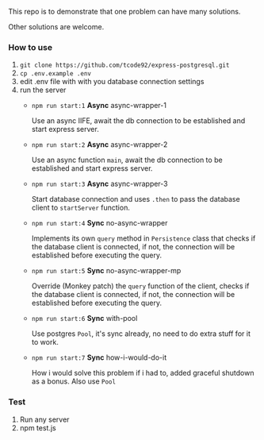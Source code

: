 This repo is to demonstrate that one problem can have many solutions.

Other solutions are welcome.
### How to use
1. ```git clone https://github.com/tcode92/express-postgresql.git```
2. ```cp .env.example .env```
3. edit .env file with with you database connection settings
4. run the server
   - ```npm run start:1``` <strong>Async</strong> async-wrapper-1
     
     Use an async IIFE, await the db connection to be established and start express server.
   - ```npm run start:2``` <strong>Async</strong> async-wrapper-2
     
     Use an async function `main`, await the db connection to be established and start express server.
   - ```npm run start:3``` <strong>Async</strong> async-wrapper-3
     
     Start database connection and uses `.then` to pass the database client to `startServer` function.
   - ```npm run start:4``` <strong>Sync</strong> no-async-wrapper
     
     Implements its own `query` method in `Persistence` class that checks if the database client is connected, if not, the connection will be established before executing the query. 
   - ```npm run start:5``` <strong>Sync</strong> no-async-wrapper-mp

     Override (Monkey patch) the `query` function of the client, checks if the database client is connected, if not, the connection will be established before executing the query. 
   - ```npm run start:6``` <strong>Sync</strong> with-pool

     Use postgres `Pool`, it's sync already, no need to do extra stuff for it to work.
   - ```npm run start:7``` <strong>Sync</strong> how-i-would-do-it
  
     How i would solve this problem if i had to, added graceful shutdown as a bonus. Also use `Pool`

### Test
1) Run any server
2) npm test.js
